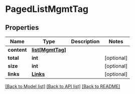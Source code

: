 # PagedListMgmtTag

## Properties
Name | Type | Description | Notes
------------ | ------------- | ------------- | -------------
**content** | [**list[MgmtTag]**](MgmtTag.md) |  | 
**total** | **int** |  | [optional] 
**size** | **int** |  | [optional] 
**links** | [**Links**](Links.md) |  | [optional] 

[[Back to Model list]](../README.md#documentation-for-models) [[Back to API list]](../README.md#documentation-for-api-endpoints) [[Back to README]](../README.md)

